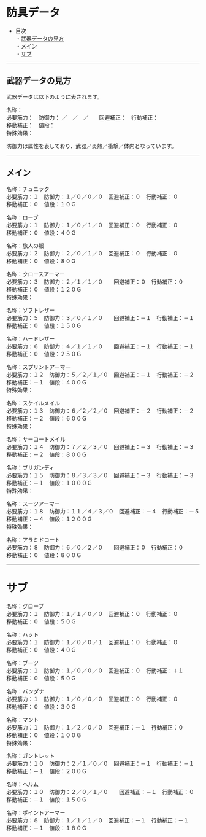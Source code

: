 # 防具データ

+ 目次  
・[武器データの見方](page/item/protector.html#Index)  
・[メイン](page/item/protector.html#main)  
・[サブ](page/item/protector.html#sub)  

---
## <a name="Index"></a> 武器データの見方

武器データは以下のように表されます。

名称：  
必要筋力：　防御力： ／　／　／　　回避補正：　行動補正：  
移動補正：　値段：  
特殊効果：

防御力は属性を表しており、武器／炎熱／衝撃／体内となっています。　

---
## <a name="main"></a> メイン

名称：チュニック  
必要筋力：１　防御力：１／０／０／０　回避補正：０　行動補正：０  
移動補正：０　値段：１０Ｇ  

名称：ローブ  
必要筋力：１　防御力：１／０／１／０　回避補正：０　行動補正：０  
移動補正：０　値段：４０Ｇ  

名称：旅人の服  
必要筋力：２　防御力：２／０／１／０　回避補正：０　行動補正：０  
移動補正：０　値段：８０Ｇ  

名称：クロースアーマー  
必要筋力：３　防御力：２／１／１／０　　回避補正：０　行動補正：０  
移動補正：０　値段：１２０Ｇ  
特殊効果：

名称：ソフトレザー  
必要筋力：５　防御力：３／０／１／０　　回避補正：－１　行動補正：－１  
移動補正：０　値段：１５０Ｇ  

名称：ハードレザー  
必要筋力：６　防御力：４／１／１／０　　回避補正：－１　行動補正：－１  
移動補正：０　値段：２５０Ｇ  

名称：スプリントアーマー  
必要筋力：１２　防御力：５／２／１／０　回避補正：－１　行動補正：－２  
移動補正：－１　値段：４００Ｇ  
特殊効果：

名称：スケイルメイル  
必要筋力：１３　防御力：６／２／２／０　回避補正：－２　行動補正：－２  
移動補正：－２　値段：６００Ｇ  
特殊効果：

名称：サーコートメイル  
必要筋力：１４　防御力：７／２／３／０　回避補正：－３　行動補正：－３  
移動補正：－２　値段：８００Ｇ  

名称：ブリガンディ  
必要筋力：１５　防御力：８／３／３／０　回避補正：－３　行動補正：－３  
移動補正：－１　値段：１０００Ｇ  
特殊効果：

名称：スーツアーマー  
必要筋力：１８　防御力：１１／４／３／０　回避補正：－４　行動補正：－５  
移動補正：－４　値段：１２００Ｇ  
特殊効果：

名称：アラミドコート  
必要筋力：８　防御力：６／０／２／０　　回避補正：０　行動補正：０  
移動補正：０　値段：８００Ｇ  


---

# <a name="sub"></a> サブ

名称：グローブ  
必要筋力：１　防御力：１／１／０／０　回避補正：０　行動補正：０  
移動補正：０　値段：５０Ｇ  

名称：ハット  
必要筋力：１　防御力：１／０／０／１　回避補正：０　行動補正：０  
移動補正：０　値段：４０Ｇ

名称：ブーツ  
必要筋力：１　防御力：１／０／０／０　回避補正：０　行動補正：＋１  
移動補正：０　値段：５０Ｇ  

名称：バンダナ  
必要筋力：１　防御力：１／０／０／０　回避補正：０　行動補正：０  
移動補正：０　値段：３０Ｇ  

名称：マント  
必要筋力：１　防御力：１／２／０／０　回避補正：－１　行動補正：０  
移動補正：０　値段：１００Ｇ  
特殊効果：

名称：ガントレット  
必要筋力：１０　防御力：２／１／０／０　回避補正：－１　行動補正：－１  
移動補正：－１　値段：２００Ｇ  

名称：ヘルム  
必要筋力：１０　防御力：２／０／１／０　　回避補正：－１　行動補正：０  
移動補正：－１　値段：１５０Ｇ  

名称：ポイントアーマー  
必要筋力：８　防御力：１／１／１／０　回避補正：－１　行動補正：－１  
移動補正：－１　値段：１８０Ｇ  
